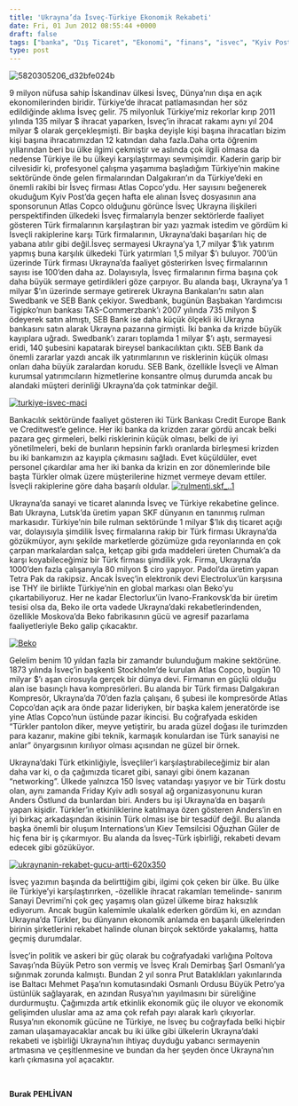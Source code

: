 ```yaml
---
title: 'Ukrayna’da İsveç-Türkiye Ekonomik Rekabeti'
date: Fri, 01 Jun 2012 08:55:44 +0000
draft: false
tags: ["banka", "Dış Ticaret", "Ekonomi", "finans", "isvec", "Kyiv Post", "Rusya", "Türkiye", "Ukrayna", "Ukrayna Dış İlişkileri", "Uluslarası İlişkiler"]
type: post
---
```


![5820305206_d32bfe024b](http://www.tuid.org.ua/images/stories/5820305206_d32bfe024b.jpg)

9 milyon nüfusa sahip İskandinav ülkesi İsveç, Dünya’nın dışa en açık ekonomilerinden biridir. Türkiye’de ihracat patlamasından her söz edildiğinde aklıma İsveç gelir. 75 milyonluk Türkiye’miz rekorlar kırıp 2011 yılında 135 milyar $ ihracat yaparken, İsveç’in ihracat rakamı aynı yıl 204 milyar $ olarak gerçekleşmişti. Bir başka deyişle kişi başına ihracatları bizim kişi başına ihracatımızdan 12 katından daha fazla.Daha orta öğrenim yıllarından beri bu ülke ilgimi çekmiştir ve aslında çok ilgili olmasa da nedense Türkiye ile bu ülkeyi karşılaştırmayı sevmişimdir. Kaderin garip bir cilvesidir ki, profesyonel çalışma yaşamıma başladığım Türkiye’nin makine sektöründe önde gelen firmalarından Dalgakıran’ın da Türkiye’deki en önemli rakibi bir İsveç firması Atlas Copco’ydu. Her sayısını beğenerek okuduğum Kyiv Post’da geçen hafta ele alınan İsveç dosyasının ana sponsorunun Atlas Copco olduğunu görünce İsveç Ukrayna ilişkileri perspektifinden ülkedeki İsveç firmalarıyla benzer sektörlerde faaliyet gösteren Türk firmalarının karşılaştıran bir yazı yazmak istedim ve gördüm ki İsveçli rakiplerine karşı Türk firmalarının, Ukrayna’daki başarıları hiç de yabana atılır gibi değil.İsveç sermayesi Ukrayna’ya 1,7 milyar $’lık yatırım yapmış buna karşılık ülkedeki Türk yatırmları 1,5 milyar $’ı buluyor. 700’ün üzerinde Türk firması Ukrayna’da faaliyet gösterirken İsveç firmalarının sayısı ise 100’den daha az. Dolayısıyla, İsveç firmalarının firma başına çok daha büyük sermaye getirdikleri göze çarpıyor. Bu alanda başı, Ukrayna’ya 1 milyar $’ın üzerinde sermaye getirerek Ukrayna Bankaları’nı satın alan Swedbank ve SEB Bank çekiyor. Swedbank, bugünün Başbakan Yardımcısı Tigipko’nun bankası TAS-Commerzbank’ı 2007 yılında 735 milyon $ ödeyerek satın almıştı, SEB Bank ise daha küçük ölçekli iki Ukrayna bankasını satın alarak Ukrayna pazarına girmişti. İki banka da krizde büyük kayıplara uğradı. Swedbank’ı zararı toplamda 1 milyar $’ı aştı, sermayesi eridi, 140 şubesini kapatarak bireysel bankacılıktan çıktı. SEB Bank da önemli zararlar yazdı ancak ilk yatırımlarının ve risklerinin küçük olması onları daha büyük zaralardan korudu. SEB Bank, özellikle İsveçli ve Alman kurumsal yatırımcıların hizmetlerine konsantre olmuş durumda ancak bu alandaki müşteri derinliği Ukrayna’da çok tatminkar değil.

[![turkiye-isvec-maci](https://burakpehlivan.org/wp-content/uploads/2012/06/turkiye-isvec-maci.jpg)](https://burakpehlivan.org/wp-content/uploads/2012/06/turkiye-isvec-maci.jpg)

Bankacılık sektöründe faaliyet gösteren iki Türk Bankası Credit Europe Bank ve Creditwest’e gelince. Her iki banka da krizden zarar gördü ancak belki pazara geç girmeleri, belki risklerinin küçük olması, belki de iyi yönetilmeleri, beki de bunların hepsinin farklı oranlarda birleşmesi krizden bu iki bankamızın az kayıpla çıkmasını sağladı. Evet küçüldüler, evet personel çıkardılar ama her iki banka da krizin en zor dönemlerinde bile başta Türkler olmak üzere müşterilerine hizmet vermeye devam ettiler. İsveçli rakiplerine göre daha başarılı oldular.
[![rulmenti.skf_..1](https://burakpehlivan.org/wp-content/uploads/2012/06/rulmenti.skf_..1.jpg)](https://burakpehlivan.org/wp-content/uploads/2012/06/rulmenti.skf_..1.jpg)

Ukrayna’da sanayi ve ticaret alanında İsveç ve Türkiye rekabetine gelince. Batı Ukrayna, Lutsk’da üretim yapan SKF dünyanın en tanınmış rulman markasıdır. Türkiye’nin bile rulman sektöründe 1 milyar $’lık dış ticaret açığı var, dolayısıyla şimdilik İsveç firmalarına rakip bir Türk firması Ukrayna’da gözükmüyor, aynı şekilde marketlerde gözümüze gıda reyonlarında en çok çarpan markalardan salça, ketçap gibi gıda maddeleri üreten Chumak’a da karşı koyabileceğimiz bir Türk firması şimdilik yok. Firma, Ukrayna’da 1000’den fazla çalışanıyla 80 milyon $ ciro yapıyor. Padol’da üretim yapan Tetra Pak da rakipsiz. Ancak İsveç’in elektronik devi Electrolux’ün karşısına ise THY ile birlikte Türkiye’nin en global markası olan Beko’yu çıkartabiliyoruz. Her ne kadar Electorlux’ün Ivano-Frankovsk’da bir üretim tesisi olsa da, Beko ile orta vadede Ukrayna’daki rekabetlerindenden, özellikle Moskova’da Beko fabrikasının gücü ve agresif pazarlama faaliyetleriyle Beko galip çıkacaktır.

[![Beko](https://burakpehlivan.org/wp-content/uploads/2012/06/Beko.jpg)](https://burakpehlivan.org/wp-content/uploads/2012/06/Beko.jpg)

Gelelim benim 10 yıldan fazla bir zamandır bulunduğum makine sektörüne. 1873 yılında İsveç’in başkenti Stockholm’de kurulan Atlas Copco, bugün 10 milyar $’ı aşan cirosuyla gerçek bir dünya devi. Firmanın en güçlü olduğu alan ise basınçlı hava kompresörleri. Bu alanda bir Türk firması Dalgakıran Kompresör, Ukrayna’da 70’den fazla çalışanı, 6 şubesi ile kompresörde Atlas Copco’dan açık ara önde pazar lideriyken, bir başka kalem jeneratörde ise yine Atlas Copco’nun üstünde pazar ikincisi. Bu coğrafyada eskiden “Türkler pantolon diker, meyve yetiştirir, bu arada güzel doğası ile turimzden para kazanır, makine gibi teknik, karmaşık konulardan ise Türk sanayisi ne anlar” önyargısının kırılıyor olması açısından ne güzel bir örnek.

Ukrayna’daki Türk etkinliğiyle, İsveçliler’i karşılaştırabileceğimiz bir alan daha var ki, o da çağımızda ticaret gibi, sanayi gibi önem kazanan “networking”. Ülkede yalnızca 150 İsveç vatandaşı yaşıyor ve bir Türk dostu olan, aynı zamanda Friday Kyiv adlı sosyal ağ organizasyonunu kuran Anders Östlund da bunlardan biri. Anders bu işi Ukrayna’da en başarılı yapan kişidir. Türkler’in etkinliklerine katılmaya özen gösteren Anders’in en iyi birkaç arkadaşından ikisinin Türk olması ise bir tesadüf değil. Bu alanda başka önemli bir oluşum Internations’un Kiev Temsilcisi Oğuzhan Güler de hiç fena bir iş çıkarmıyor. Bu alanda da İsveç-Türk işbirliği, rekabeti devam edecek gibi gözüküyor.

[![ukraynanin-rekabet-gucu-artti-620x350](https://burakpehlivan.org/wp-content/uploads/2012/06/ukraynanin-rekabet-gucu-artti-620x350.png)](https://burakpehlivan.org/wp-content/uploads/2012/06/ukraynanin-rekabet-gucu-artti-620x350.png)

İsveç yazımın başında da belirttiğim gibi, ilgimi çok çeken bir ülke. Bu ülke ile Türkiye’yi karşılaştırırken, -özellikle ihracat rakamları temelinde- sanırım Sanayi Devrimi’ni çok geç yaşamış olan güzel ülkeme biraz haksızlık ediyorum. Ancak bugün kalemimle ukalalık ederken gördüm ki, en azından Ukrayna’da Türkler, bu dünyanın ekonomik anlamda en başarılı ülkelerinden birinin şirketlerini rekabet halinde olunan birçok sektörde yakalamış, hatta geçmiş durumdalar.

İsveç’in politik ve askeri bir güç olarak bu coğrafyadaki varlığına Poltova Savaşı’nda Büyük Petro son vermiş ve İsveç Kralı Demirbaş Şarl Osmanlı’ya sığınmak zorunda kalmıştı. Bundan 2 yıl sonra Prut Bataklıkları yakınlarında ise Baltacı Mehmet Paşa’nın komutasındaki Osmanlı Ordusu Büyük Petro’ya üstünlük sağlayarak, en azından Rusya’nın yayılmasını bir süreliğine durdurmuştu. Çağımızda artık etkinlik ekonomik güç ile oluyor ve ekonomik gelişimden uluslar ama az ama çok refah payı alarak karlı çıkıyorlar. Rusya’nın ekonomik gücüne ne Türkiye, ne İsveç bu coğrayfada belki hiçbir zaman ulaşamayacaklar ancak bu iki ülke gibi ülkelerin Ukrayna’daki rekabeti ve işbirliği Ukrayna’nın ihtiyaç duyduğu yabancı sermayenin artmasına ve çeşitlenmesine ve bundan da her şeyden önce Ukrayna’nın karlı çıkmasına yol açacaktır.

 

**Burak PEHLİVAN**

